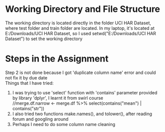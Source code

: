 # Working Directory and File Structure
The working directory is located directly in the folder UCI HAR Dataset, where test folder and train folder are located.  In my laptop, it's located at E:/Downloads/UCI HAR Dataset, so I used setwd("E:/Downloads/UCI HAR Dataset") to set the working directory

# Steps in the Assignment
Step 2 is not done because I got 'duplicate column name' error and could not fix it by due date <br />
Things that I have tried: <br />
1. I was trying to use 'select' function with 'contains' parameter provided by library 'dplyr', I learnt it from swirl course <br />
//merge.df.narrow <- merge.df %>% select(contains("mean") | contains("str")) <br />
2. I also tried two functions make.names(), and tolower(), after reading forum and googling around <br />
3. Perhaps I need to do some column name cleaning <br />

